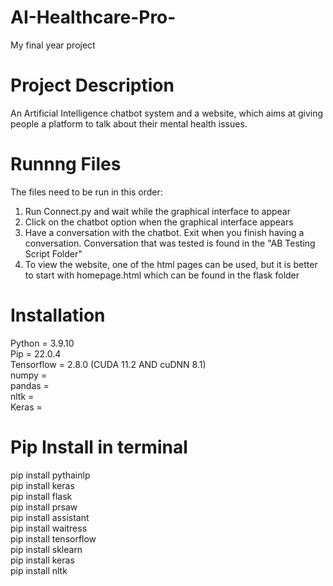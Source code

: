 # AI-Healthcare-Pro-
My final year project

# Project Description
An Artificial Intelligence chatbot system and a website, which aims at giving people a platform to talk about their mental health issues. 
# Runnng Files
The files need to be run in this order:<br/>
1. Run Connect.py and wait while the graphical interface to appear
2. Click on the chatbot option when the graphical interface appears
3. Have a conversation with the chatbot. Exit when you finish having a conversation. Conversation that was tested is found in the "AB Testing Script Folder"
4. To view the website, one of the html pages can be used, but it is better to start with homepage.html which can be found in the flask folder

# Installation
Python = 3.9.10 <br/>
Pip = 22.0.4 <br/>
Tensorflow = 2.8.0  (CUDA 11.2 AND 	cuDNN 8.1)<br/>
numpy = <br/>
pandas = <br/>
nltk = <br/>
Keras = <br/>


# Pip Install in terminal
pip install pythainlp<br/>
pip install keras<br/>
pip install flask<br/>
pip install prsaw<br/>
pip install assistant <br/>
pip install waitress<br/>
pip install tensorflow<br/>
pip install sklearn<br/>
pip install keras<br/>
pip install nltk<br/>
 
